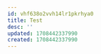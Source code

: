 ```yaml
---
id: vhf638o2vvh14lr1pkrhya0
title: Test
desc: ''
updated: 1708442337990
created: 1708442337990
---
```

